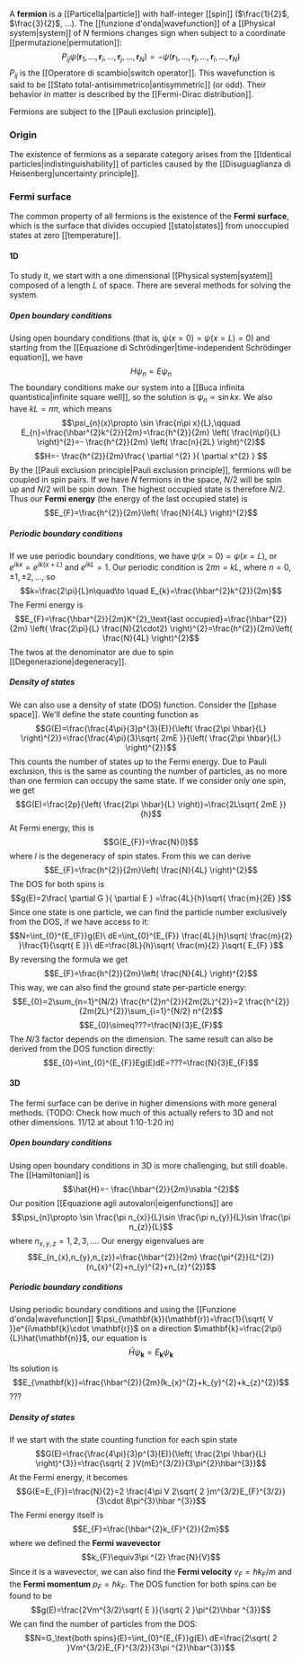 A **fermion** is a [[Particella|particle]] with half-integer [[spin]] ($\frac{1}{2}$, $\frac{3}{2}$, ...). The [[funzione d'onda|wavefunction]] of a [[Physical system|system]] of $N$ fermions changes sign when subject to a coordinate [[permutazione|permutation]]:
$$P_{ij}\psi(\mathbf{r}_{1},\ldots,\mathbf{r}_{i},\ldots,\mathbf{r}_{j},\ldots,\mathbf{r}_{N})=-\psi(\mathbf{r}_{1},\ldots,\mathbf{r}_{j},\ldots,\mathbf{r}_{i},\ldots,\mathbf{r}_{N})$$
$P_{ij}$ is the [[Operatore di scambio|switch operator]]. This wavefunction is said to be [[Stato total-antisimmetrico|antisymmetric]] (or odd). Their behavior in matter is described by the [[Fermi-Dirac distribution]].

Fermions are subject to the [[Pauli exclusion principle]].
### Origin
The existence of fermions as a separate category arises from the [[Identical particles|indistinguishability]] of particles caused by the [[Disuguaglianza di Heisenberg|uncertainty principle]].
### Fermi surface
The common property of all fermions is the existence of the **Fermi surface**, which is the surface that divides occupied [[stato|states]] from unoccupied states at zero [[temperature]].
#### 1D
To study it, we start with a one dimensional [[Physical system|system]] composed of a length $L$ of space. There are several methods for solving the system.
##### Open boundary conditions
Using open boundary conditions (that is, $\psi(x=0)=\psi(x=L)=0$) and starting from the [[Equazione di Schrödinger|time-independent Schrödinger equation]], we have
$$H\psi_{n}=E\psi_{n}$$
The boundary conditions make our system into a [[Buca infinita quantistica|infinite square well]], so the solution is $\psi_{n}\propto \sin kx$. We also have $kL=n\pi$, which means
$$\psi_{n}(x)\propto \sin \frac{n\pi x}{L},\qquad E_{n}=\frac{\hbar^{2}k^{2}}{2m}=\frac{h^{2}}{2m} \left( \frac{n\pi}{L} \right)^{2}=- \frac{h^{2}}{2m} \left( \frac{n}{2L} \right)^{2}$$
$$H=- \frac{h^{2}}{2m}\frac{ \partial ^{2} }{ \partial x^{2} } $$
By the [[Pauli exclusion principle|Pauli exclusion principle]], fermions will be coupled in spin pairs. If we have $N$ fermions in the space, $N/2$ will be spin up and $N/2$ will be spin down. The highest occupied state is therefore $N/2$. Thus our **Fermi energy** (the energy of the last occupied state) is
$$E_{F}=\frac{h^{2}}{2m}\left( \frac{N}{4L} \right)^{2}$$
##### Periodic boundary conditions
If we use periodic boundary conditions, we have $\psi(x=0)=\psi(x=L)$, or $e^{ikx}=e^{ik(x+L)}$ and $e^{ikL}=1$. Our periodic condition is $2\pi n=kL$, where $n=0,\pm 1, \pm 2,\ldots$, so
$$k=\frac{2\pi}{L}n\quad\to \quad E_{k}=\frac{\hbar^{2}k^{2}}{2m}$$
The Fermi energy is
$$E_{F}=\frac{\hbar^{2}}{2m}K^{2}_\text{last occupied}=\frac{\hbar^{2}}{2m} \left( \frac{2\pi}{L} \frac{N}{2\cdot2} \right)^{2}=\frac{h^{2}}{2m}\left( \frac{N}{4L} \right)^{2}$$
The twos at the denominator are due to spin [[Degenerazione|degeneracy]].
##### Density of states
We can also use a density of state (DOS) function. Consider the [[phase space]]. We'll define the state counting function as
$$G(E)=\frac{\frac{4\pi}{3}p^{3}(E)}{\left( \frac{2\pi \hbar}{L} \right)^{2}}=\frac{\frac{4\pi}{3}\sqrt{ 2mE }}{\left( \frac{2\pi \hbar}{L} \right)^{2}}$$
This counts the number of states up to the Fermi energy. Due to Pauli exclusion, this is the same as counting the number of particles, as no more than one fermion can occupy the same state. If we consider only one spin, we get
$$G(E)=\frac{2p}{\left( \frac{2\pi \hbar}{L} \right)}=\frac{2L\sqrt{ 2mE }}{h}$$
At Fermi energy, this is
$$G(E_{F})=\frac{N}{l}$$
where $l$ is the degeneracy of spin states. From this we can derive
$$E_{F}=\frac{h^{2}}{2m}\left( \frac{N}{4L} \right)^{2}$$
The DOS for both spins is
$$g(E)=2\frac{ \partial G }{ \partial E } =\frac{4L}{h}\sqrt{ \frac{m}{2E} }$$
Since one state is one particle, we can find the particle number exclusively from the DOS, if we have access to it:
$$N=\int_{0}^{E_{F}}g(E)\ dE=\int_{0}^{E_{F}} \frac{4L}{h}\sqrt{ \frac{m}{2} }\frac{1}{\sqrt{ E }}\ dE=\frac{8L}{h}\sqrt{ \frac{m}{2} }\sqrt{ E_{F} }$$
By reversing the formula we get
$$E_{F}=\frac{h^{2}}{2m}\left( \frac{N}{4L} \right)^{2}$$
This way, we can also find the ground state per-particle energy:
$$E_{0}=2\sum_{n=1}^{N/2} \frac{h^{2}n^{2}}{2m(2L)^{2}}=2 \frac{h^{2}}{2m(2L)^{2}}\sum_{i=1}^{N/2} n^{2}$$
$$E_{0}\simeq???=\frac{N}{3}E_{F}$$
The $N/3$ factor depends on the dimension. The same result can also be derived from the DOS function directly:
$$E_{0}=\int_{0}^{E_{F}}Eg(E)dE=???=\frac{N}{3}E_{F}$$
#### 3D
The fermi surface can be derive in higher dimensions with more general methods.
(TODO: Check how much of this actually refers to 3D and not other dimensions. 11/12 at about 1:10-1:20 in)
##### Open boundary conditions
Using open boundary conditions in 3D is more challenging, but still doable. The [[Hamiltonian]] is
$$\hat{H}=- \frac{\hbar^{2}}{2m}\nabla ^{2}$$
Our position [[Equazione agli autovalori|eigenfunctions]] are
$$\psi_{n}\propto \sin \frac{\pi n_{x}}{L}\sin \frac{\pi n_{y}}{L}\sin \frac{\pi n_{z}}{L}$$
where $n_{x,y,z}=1,2,3,\ldots$. Our energy eigenvalues are
$$E_{n_{x},n_{y},n_{z}}=\frac{\hbar^{2}}{2m} \frac{\pi^{2}}{L^{2}}(n_{x}^{2}+n_{y}^{2}+n_{z}^{2})$$
##### Periodic boundary conditions
Using periodic boundary conditions and using the [[Funzione d'onda|wavefunction]] $\psi_{\mathbf{k}}(\mathbf{r})=\frac{1}{\sqrt{ V }}e^{i\mathbf{k}\cdot \mathbf{r}}$ on a direction $\mathbf{k}=\frac{2\pi}{L}\hat{\mathbf{n}}$, our equation is
$$\hat{H}\psi_{\mathbf{k}}=E_{\mathbf{k}}\psi_{\mathbf{k}}$$
Its solution is
$$E_{\mathbf{k}}=\frac{\hbar^{2}}{2m}(k_{x}^{2}+k_{y}^{2}+k_{z}^{2})$$
???
##### Density of states
If we start with the state counting function for each spin state
$$G(E)=\frac{\frac{4\pi}{3}p^{3}(E)}{\left( \frac{2\pi \hbar}{L} \right)^{3}}=\frac{\sqrt{ 2 }V(mE)^{3/2}}{3\pi^{2}\hbar^{3}}$$
At the Fermi energy, it becomes
$$G(E=E_{F})=\frac{N}{2}=2 \frac{4\pi V 2\sqrt{ 2 }m^{3/2}E_{F}^{3/2}}{3\cdot 8\pi^{3}\hbar ^{3}}$$
The Fermi energy itself is
$$E_{F}=\frac{\hbar^{2}k_{F}^{2}}{2m}$$
where we defined the **Fermi wavevector**
$$k_{F}\equiv3\pi ^{2} \frac{N}{V}$$
Since it is a wavevector, we can also find the **Fermi velocity** $v_{F}=\hbar k_{F}/m$ and the **Fermi momentum** $p_{F}=\hbar k_{F}$. The DOS function for both spins can be found to be
$$g(E)=\frac{2Vm^{3/2}\sqrt{ E }}{\sqrt{ 2 }\pi^{2}\hbar ^{3}}$$
We can find the number of particles from the DOS:
$$N=G_\text{both spins}(E)=\int_{0}^{E_{F}}g(E)\ dE=\frac{2\sqrt{ 2 }Vm^{3/2}E_{F}^{3/2}}{3\pi ^{2}\hbar^{3}}$$
